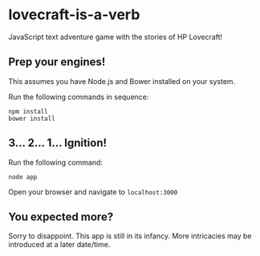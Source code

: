 # lovecraft-is-a-verb
JavaScript text adventure game with the stories of HP Lovecraft!

## Prep your engines!
This assumes you have Node.js and Bower installed on your system.

Run the following commands in sequence:

    npm install
    bower install

## 3... 2... 1... Ignition!
Run the following command:

    node app

Open your browser and navigate to `localhost:3000`

## You expected more?
Sorry to disappoint. This app is still in its infancy. More intricacies may be introduced at a later date/time.

